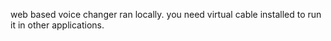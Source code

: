 web based voice changer ran locally.
you need virtual cable installed to run it in other applications.
